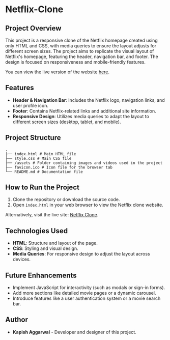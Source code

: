 # Netflix-Clone

## Project Overview
This project is a responsive clone of the Netflix homepage created using only HTML and CSS, with media queries to ensure the layout adjusts for different screen sizes. The project aims to replicate the visual layout of Netflix's homepage, featuring the header, navigation bar, and footer. The design is focused on responsiveness and mobile-friendly features.

You can view the live version of the website [here](https://my-project-gilt-seven.vercel.app/).

## Features
- **Header & Navigation Bar**: Includes the Netflix logo, navigation links, and user profile icon.
- **Footer**: Contains Netflix-related links and additional site information.
- **Responsive Design**: Utilizes media queries to adapt the layout to different screen sizes (desktop, tablet, and mobile).

## Project Structure
```
.
├── index.html # Main HTML file
├── style.css # Main CSS file
├── /assets # Folder containing images and videos used in the project
├── favicon.ico # Icon file for the browser tab
└── README.md # Documentation file
```

## How to Run the Project
1. Clone the repository or download the source code.
2. Open `index.html` in your web browser to view the Netflix clone website.

Alternatively, visit the live site: [Netflix Clone](https://my-project-gilt-seven.vercel.app/).

## Technologies Used
- **HTML**: Structure and layout of the page.
- **CSS**: Styling and visual design.
- **Media Queries**: For responsive design to adjust the layout across devices.

## Future Enhancements
- Implement JavaScript for interactivity (such as modals or sign-in forms).
- Add more sections like detailed movie pages or a dynamic carousel.
- Introduce features like a user authentication system or a movie search bar.

## Author
- **Kapish Aggarwal** - Developer and designer of this project.
